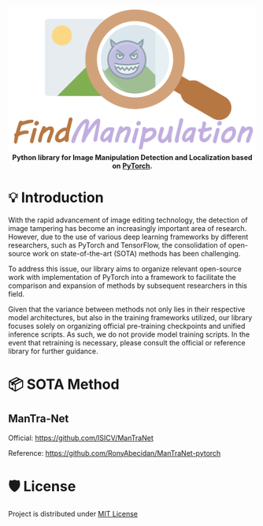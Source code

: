<div align="center">
 
![logo](./pics/icon.png)  
**Python library for Image 
Manipulation Detection and Localization based on [PyTorch](https://pytorch.org/).**  

</div>

# 💡 Introduction

With the rapid advancement of image editing technology, the detection of image tampering has become an increasingly important area of research. However, due to the use of various deep learning frameworks by different researchers, such as PyTorch and TensorFlow, the consolidation of open-source work on state-of-the-art (SOTA) methods has been challenging. 

To address this issue, our library aims to organize relevant open-source work with implementation of PyTorch into a framework to facilitate the comparison and expansion of methods by subsequent researchers in this field.

Given that the variance between methods not only lies in their respective model architectures, but also in the training frameworks utilized, our library focuses solely on organizing official pre-training checkpoints and unified inference scripts. As such, we do not provide model training scripts. In the event that retraining is necessary, please consult the official or reference library for further guidance.

# 📦 SOTA Method

## ManTra-Net
    
Official: https://github.com/ISICV/ManTraNet

Reference: https://github.com/RonyAbecidan/ManTraNet-pytorch

# 🛡️ License <a name="license"></a>

Project is distributed under [MIT License](./LICENSE)
